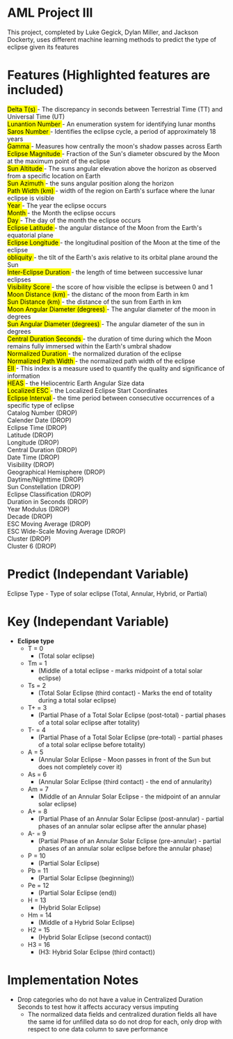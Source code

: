 # AML Project III
This project, completed by Luke Gegick, Dylan Miller, and Jackson Dockerty, uses different machine learning
methods to predict the type of eclipse given its features

# Features (Highlighted features are included)
<mark> Delta T(s) </mark>- The discrepancy in seconds between Terrestrial Time (TT) and Universal Time (UT) <br>
<mark> Lunantion Number </mark>- An enumeration system for identifying lunar months <br>
<mark> Saros Number </mark>- Identifies the eclipse cycle, a period of approximately 18 years <br>
<mark> Gamma </mark>- Measures how centrally the moon's shadow passes across Earth <br>
<mark> Eclipse Magnitude </mark>- Fraction of the Sun's diameter obscured by the Moon at the maximum point of the eclipse <br>
<mark> Sun Altitude </mark>- The suns angular elevation above the horizon as observed from a specific location on Earth <br>
<mark> Sun Azimuth </mark>- the suns angular position along the horizon <br>
<mark> Path Width (km) </mark>-  width of the region on Earth's surface where the lunar eclipse is visible <br>
<mark> Year </mark>- The year the eclipse occurs <br>
<mark> Month </mark>- the Month the eclipse occurs <br>
<mark> Day </mark>- The day of the month the eclipse occurs <br>
<mark> Eclipse Latitude </mark>- the angular distance of the Moon from the Earth's equatorial plane <br>
<mark> Eclipse Longitude </mark>- the longitudinal position of the Moon at the time of the eclipse <br>
<mark> obliquity </mark>- the tilt of the Earth's axis relative to its orbital plane around the Sun <br>
<mark> Inter-Eclipse Duration </mark>- the length of time between successive lunar eclipses <br>
<mark> Visibility Score </mark> -  the score of how visible the eclipse is between 0 and 1<br>
<mark> Moon Distance (km) </mark> - the distanc of the moon from Earth in km  <br>
<mark> Sun Distance (km) </mark> - the distance of the sun from Earth in km <br>
<mark> Moon Angular Diameter (degrees) </mark> - The angular diameter of the moon in degrees <br>
<mark> Sun Angular Diameter (degrees) </mark> - The angular diameter of the sun in degrees <br>
<mark> Central Duration Seconds </mark>- the duration of time during which the Moon remains fully immersed within the Earth's umbral shadow <br>
<mark> Normalized Duration </mark> - the normalized duration of the eclipse <br>
<mark> Normalized Path Width </mark> - the normalized path width of the eclipse <br>
<mark> EII </mark>- This index is a measure used to quantify the quality and significance of information <br>
<mark> HEAS </mark> - the Heliocentric Earth Angular Size data <br>
<mark> Localized ESC </mark> - the Localized Eclipse Start Coordinates <br>
<mark> Eclipse Interval </mark> -  the time period between consecutive occurrences of a specific type of eclipse <br>
Catalog Number (DROP) <br>
Calender Date (DROP) <br>
 Eclipse Time (DROP) <br>
Latitude (DROP) <br>
Longitude (DROP) <br>
 Central Duration (DROP) <br>
Date Time (DROP) <br>
Visibility (DROP) <br>
Geographical Hemisphere (DROP) <br>
Daytime/Nighttime (DROP) <br>
Sun Constellation (DROP) <br>
Eclipse Classification (DROP) <br>
Duration in Seconds (DROP) <br>
Year Modulus (DROP) <br>
Decade (DROP) <br>
ESC Moving Average (DROP) <br>
ESC Wide-Scale Moving Average (DROP) <br>
Cluster (DROP) <br>
Cluster 6 (DROP) <br>

# Predict (Independant Variable)
Eclipse Type - Type of solar eclipse (Total, Annular, Hybrid, or Partial)

# Key (Independant Variable)
- <strong> Eclipse type </strong>
    - T = 0 
        - (Total solar eclipse)
    - Tm = 1 
        - (Middle of a total eclipse - marks midpoint of a total solar eclipse)
    - Ts = 2 
        - (Total Solar Eclipse (third contact) - Marks the end of totality during a total solar eclipse)
    - T+ = 3 
        - (Partial Phase of a Total Solar Eclipse (post-total) - partial phases of a total solar eclipse after totality)
    - T- = 4 
        - (Partial Phase of a Total Solar Eclipse (pre-total) - partial phases of a total solar eclipse before totality)
    - A = 5 
        - (Annular Solar Eclipse - Moon passes in front of the Sun but does not completely cover it)
    - As = 6 
        - (Annular Solar Eclipse (third contact) - the end of annularity)
    - Am = 7 
        - (Middle of an Annular Solar Eclipse - the midpoint of an annular solar eclipse)
    - A+ = 8 
        - (Partial Phase of an Annular Solar Eclipse (post-annular) - partial phases of an annular solar eclipse after the annular phase)
    - A- = 9 
        - (Partial Phase of an Annular Solar Eclipse (pre-annular) - partial phases of an annular solar eclipse before the annular phase)
    - P = 10
        - (Partial Solar Eclipse)
    - Pb = 11
        - (Partial Solar Eclipse (beginning))
    - Pe = 12
        -  (Partial Solar Eclipse (end))
    - H = 13
        - (Hybrid Solar Eclipse)
    - Hm = 14
        - (Middle of a Hybrid Solar Eclipse)
    - H2 = 15
        - (Hybrid Solar Eclipse (second contact))
    - H3 = 16
        - (H3: Hybrid Solar Eclipse (third contact))

# Implementation Notes
- Drop categories who do not have a value in Centralized Duration Seconds to test how it affects accuracy versus imputing
    - The normalized data fields and centralized duration fields all have the same id for unfilled data so do not drop for each, only drop with respect to one data column to save performance

